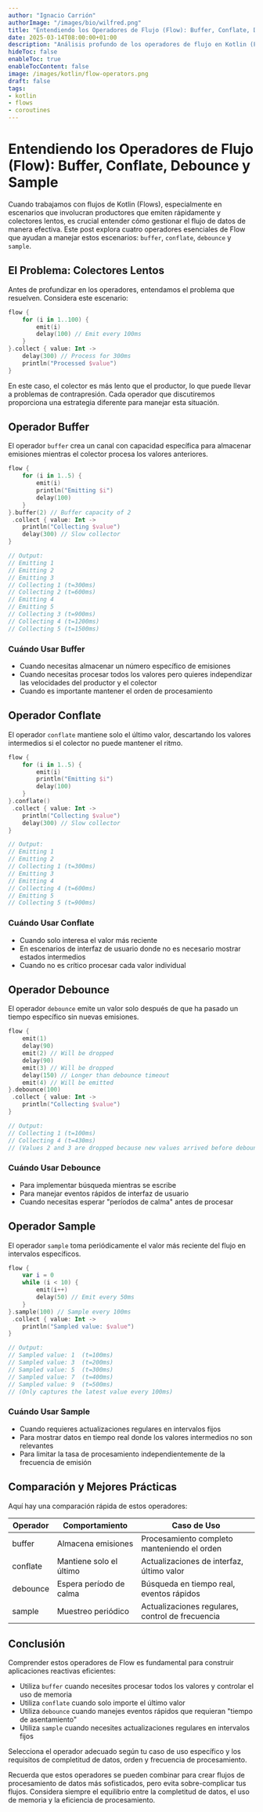 ```yaml
---
author: "Ignacio Carrión"
authorImage: "/images/bio/wilfred.png"
title: "Entendiendo los Operadores de Flujo (Flow): Buffer, Conflate, Debounce y Sample"
date: 2025-03-14T08:00:00+01:00
description: "Análisis profundo de los operadores de flujo en Kotlin (Flow): buffer, conflate, debounce y sample. Aprende cuándo y cómo usar cada operador con ejemplos prácticos."
hideToc: false
enableToc: true
enableTocContent: false
image: /images/kotlin/flow-operators.png
draft: false
tags:
- kotlin
- flows
- coroutines
---
```


# Entendiendo los Operadores de Flujo (Flow): Buffer, Conflate, Debounce y Sample

Cuando trabajamos con flujos de Kotlin (Flows), especialmente en escenarios que involucran productores que emiten rápidamente y colectores lentos, es crucial entender cómo gestionar el flujo de datos de manera efectiva. Este post explora cuatro operadores esenciales de Flow que ayudan a manejar estos escenarios: `buffer`, `conflate`, `debounce` y `sample`.

## El Problema: Colectores Lentos

Antes de profundizar en los operadores, entendamos el problema que resuelven. Considera este escenario:

```kotlin
flow {
    for (i in 1..100) {
        emit(i)
        delay(100) // Emit every 100ms
    }
}.collect { value: Int ->
    delay(300) // Process for 300ms
    println("Processed $value")
}
```

En este caso, el colector es más lento que el productor, lo que puede llevar a problemas de contrapresión. Cada operador que discutiremos proporciona una estrategia diferente para manejar esta situación.

## Operador Buffer

El operador `buffer` crea un canal con capacidad específica para almacenar emisiones mientras el colector procesa los valores anteriores.

```kotlin
flow {
    for (i in 1..5) {
        emit(i)
        println("Emitting $i")
        delay(100)
    }
}.buffer(2) // Buffer capacity of 2
 .collect { value: Int ->
    println("Collecting $value")
    delay(300) // Slow collector
}

// Output:
// Emitting 1
// Emitting 2
// Emitting 3
// Collecting 1 (t=300ms)
// Collecting 2 (t=600ms)
// Emitting 4
// Emitting 5
// Collecting 3 (t=900ms)
// Collecting 4 (t=1200ms)
// Collecting 5 (t=1500ms)
```

### Cuándo Usar Buffer
- Cuando necesitas almacenar un número específico de emisiones
- Cuando necesitas procesar todos los valores pero quieres independizar las velocidades del productor y el colector
- Cuando es importante mantener el orden de procesamiento

## Operador Conflate

El operador `conflate` mantiene solo el último valor, descartando los valores intermedios si el colector no puede mantener el ritmo.

```kotlin
flow {
    for (i in 1..5) {
        emit(i)
        println("Emitting $i")
        delay(100)
    }
}.conflate()
 .collect { value: Int ->
    println("Collecting $value")
    delay(300) // Slow collector
}

// Output:
// Emitting 1
// Emitting 2
// Collecting 1 (t=300ms)
// Emitting 3
// Emitting 4
// Collecting 4 (t=600ms)
// Emitting 5
// Collecting 5 (t=900ms)
```

### Cuándo Usar Conflate
- Cuando solo interesa el valor más reciente
- En escenarios de interfaz de usuario donde no es necesario mostrar estados intermedios
- Cuando no es crítico procesar cada valor individual

## Operador Debounce

El operador `debounce` emite un valor solo después de que ha pasado un tiempo específico sin nuevas emisiones.

```kotlin
flow {
    emit(1)
    delay(90)
    emit(2) // Will be dropped
    delay(90)
    emit(3) // Will be dropped
    delay(150) // Longer than debounce timeout
    emit(4) // Will be emitted
}.debounce(100)
 .collect { value: Int ->
    println("Collecting $value")
}

// Output:
// Collecting 1 (t=100ms)
// Collecting 4 (t=430ms)
// (Values 2 and 3 are dropped because new values arrived before debounce timeout)
```

### Cuándo Usar Debounce
- Para implementar búsqueda mientras se escribe
- Para manejar eventos rápidos de interfaz de usuario
- Cuando necesitas esperar "períodos de calma" antes de procesar

## Operador Sample

El operador `sample` toma periódicamente el valor más reciente del flujo en intervalos específicos.

```kotlin
flow {
    var i = 0
    while (i < 10) {
        emit(i++)
        delay(50) // Emit every 50ms
    }
}.sample(100) // Sample every 100ms
 .collect { value: Int ->
    println("Sampled value: $value")
}

// Output:
// Sampled value: 1  (t=100ms)
// Sampled value: 3  (t=200ms)
// Sampled value: 5  (t=300ms)
// Sampled value: 7  (t=400ms)
// Sampled value: 9  (t=500ms)
// (Only captures the latest value every 100ms)
```

### Cuándo Usar Sample
- Cuando requieres actualizaciones regulares en intervalos fijos
- Para mostrar datos en tiempo real donde los valores intermedios no son relevantes
- Para limitar la tasa de procesamiento independientemente de la frecuencia de emisión

## Comparación y Mejores Prácticas

Aquí hay una comparación rápida de estos operadores:

| Operador  | Comportamiento | Caso de Uso |
|-----------|----------|-----------|
| buffer    | Almacena emisiones | Procesamiento completo manteniendo el orden |
| conflate  | Mantiene solo el último | Actualizaciones de interfaz, último valor |
| debounce  | Espera período de calma | Búsqueda en tiempo real, eventos rápidos |
| sample    | Muestreo periódico | Actualizaciones regulares, control de frecuencia |

## Conclusión

Comprender estos operadores de Flow es fundamental para construir aplicaciones reactivas eficientes:
- Utiliza `buffer` cuando necesites procesar todos los valores y controlar el uso de memoria
- Utiliza `conflate` cuando solo importe el último valor
- Utiliza `debounce` cuando manejes eventos rápidos que requieran "tiempo de asentamiento"
- Utiliza `sample` cuando necesites actualizaciones regulares en intervalos fijos

Selecciona el operador adecuado según tu caso de uso específico y los requisitos de completitud de datos, orden y frecuencia de procesamiento.

Recuerda que estos operadores se pueden combinar para crear flujos de procesamiento de datos más sofisticados, pero evita sobre-complicar tus flujos. Considera siempre el equilibrio entre la completitud de datos, el uso de memoria y la eficiencia de procesamiento.